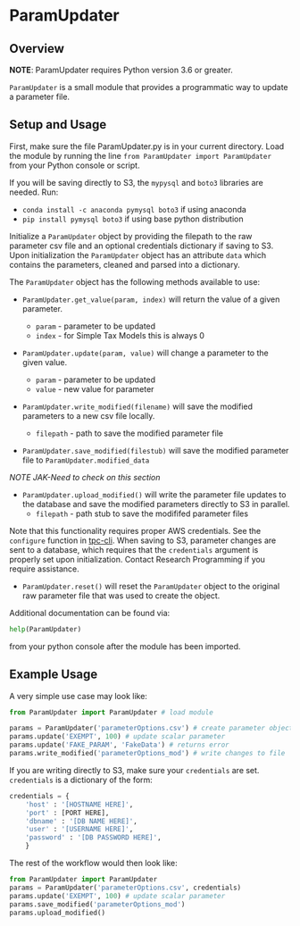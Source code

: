 # ParamUpdater

## Overview

**NOTE**: ParamUpdater requires Python version 3.6 or greater.

`ParamUpdater` is a small module that provides a programmatic way to update a parameter file.

## Setup and Usage

First, make sure the file ParamUpdater.py is in your current directory. Load
the module by running the line `from ParamUpdater import ParamUpdater` from
your Python console or script.

If you will be saving directly to S3, the `mypysql` and `boto3` libraries are
needed. Run:
  * `conda install -c anaconda pymysql boto3` if using anaconda
  * `pip install pymysql boto3` if using base python distribution

Initialize a `ParamUpdater` object by providing the filepath to the raw
parameter csv file and an optional credentials dictionary if saving to S3.
Upon initialization the `ParamUpdater` object has an
attribute `data` which contains the parameters, cleaned and parsed into a
dictionary.

The `ParamUpdater` object has the following methods available to use:

  * `ParamUpdater.get_value(param, index)` will return the value of
  a given parameter.
    - `param` - parameter to be updated
    - `index` - for Simple Tax Models this is always 0

  * `ParamUpdater.update(param, value)`
  will change a parameter to the given value.
    - `param` - parameter to be updated
    - `value` - new value for parameter

  * `ParamUpdater.write_modified(filename)` will save the modified parameters
  to a new csv file locally.
    - `filepath` - path to save the modified parameter file

  * `ParamUpdater.save_modified(filestub)` will save the modified parameter
  file to `ParamUpdater.modified_data`

_NOTE JAK-Need to check on this section_
  * `ParamUpdater.upload_modified()` will write the parameter file updates
  to the database and save the modified parameters directly to S3 in parallel.
    - `filepath` - path stub to save the modififed parameter files

  Note that this functionality requires proper AWS credentials.
  See the `configure` function in [tpc-cli](https://github.com/UI-Research/tpc-cli).
  When saving to S3, parameter changes are sent to a database, which requires
  that the `credentials` argument is properly set upon initialization. Contact
  Research Programming if you require assistance.

  * `ParamUpdater.reset()` will reset the `ParamUpdater` object to the original
  raw parameter file that was used to create the object.

Additional documentation can be found via:

```python
help(ParamUpdater)
```

from your python console after the module has been imported.

## Example Usage

A very simple use case may look like:

```python
from ParamUpdater import ParamUpdater # load module

params = ParamUpdater('parameterOptions.csv') # create parameter object from an existing file
params.update('EXEMPT', 100) # update scalar parameter
params.update('FAKE_PARAM', 'FakeData') # returns error
params.write_modified('parameterOptions_mod') # write changes to file
```

If you are writing directly to S3, make sure your `credentials` are set.
`credentials` is a dictionary of the form:

```python
credentials = {
    'host' : '[HOSTNAME HERE]',
    'port' : [PORT HERE],
    'dbname' : '[DB NAME HERE]',
    'user' : '[USERNAME HERE]',
    'password' : '[DB PASSWORD HERE]',
    }
```

The rest of the workflow would then look like:

```python
from ParamUpdater import ParamUpdater
params = ParamUpdater('parameterOptions.csv', credentials)
params.update('EXEMPT', 100) # update scalar parameter
params.save_modified('parameterOptions_mod')
params.upload_modified()
```
